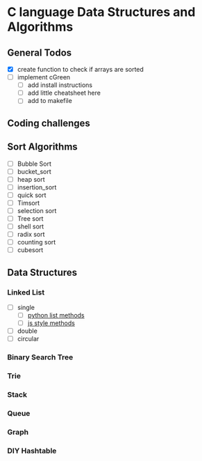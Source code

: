 # C language Data Structures and Algorithms 

## General Todos

* [x] create function to check if arrays are sorted
* [ ] implement cGreen
  * [ ] add install instructions
  * [ ] add little cheatsheet here
  * [ ] add to makefile  

## Coding challenges

## Sort Algorithms

* [ ] Bubble Sort
* [ ] bucket_sort
* [ ] heap sort
* [ ] insertion_sort
* [ ] quick sort
* [ ] Timsort
* [ ] selection sort
* [ ] Tree sort
* [ ] shell sort
* [ ] radix sort
* [ ] counting sort
* [ ] cubesort

## Data Structures

### Linked List

* [ ] single
  * [ ] [python list methods](https://www.w3schools.com/python/python_ref_list.asp)
  * [ ] [js style methods](https://www.w3schools.com/jsref/jsref_obj_array.asp)
* [ ] double
* [ ] circular

### Binary Search Tree

### Trie

### Stack

### Queue

### Graph

### DIY Hashtable
